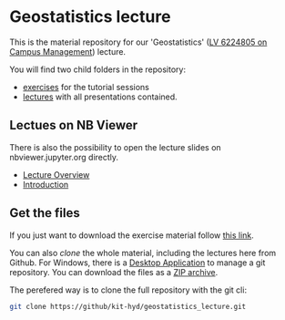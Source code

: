 # Geostatistics lecture

This is the material repository for our 'Geostatistics' ([LV 6224805 on Campus Management](https://campus.studium.kit.edu/ev/sX1tBPZfRJe44X27sWBPWg/de)) lecture.

You will find two child folders in the repository:

* [exercises](https://github.com/KIT-HYD/geostatistics_lecture/tree/master/exercises) for the tutorial sessions
* [lectures](https://github.com/KIT-HYD/geostatistics_lecture/tree/master/lectures) with all presentations contained.

## Lectues on NB Viewer

There is also the possibility to open the lecture slides on nbviewer.jupyter.org directly. 

* [Lecture Overview](https://nbviewer.jupyter.org/format/slides/github/KIT-HYD/geostatistics_lecture/blob/master/lectures/01_overview.ipynb)
* [Introduction](https://nbviewer.jupyter.org/format/slides/github/KIT-HYD/geostatistics_lecture/blob/master/lectures/02_introduction.ipynb)

## Get the files

If you just want to download the exercise material follow 
[this link](https://https://kit-hyd.github.io/geostatistics_lecture/static/exercises.zip).

You can also *clone* the whole material, including the lectures here from Github.
For Windows, there is a [Desktop Application](https://desktop.github.com/) to manage a git repository. 
You can download the files as a [ZIP archive](https://github.com/KIT-HYD/geostatistics_lecture/archive/master.zip).

The perefered way is to clone the full repository with the git cli:

```bash
git clone https://github/kit-hyd/geostatistics_lecture.git
```
